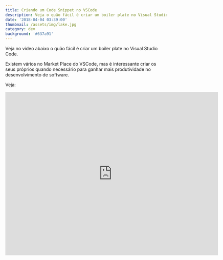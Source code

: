 ```yaml
---
title: Criando um Code Snippet no VSCode
description: Veja o quão fácil é criar um boiler plate no Visual Studio Code
date: '2018-04-04 03:39:00'
thumbnail: /assets/img/lake.jpg
category: dev
background: '#637a91'
---
```

Veja no vídeo abaixo o quão fácil é criar um boiler plate no Visual Studio Code.

Existem vários no Market Place do VSCode, mas é interessante criar os seus próprios quando necessário para ganhar mais produtividade no desenvolvimento de software.

Veja:

<iframe width="665" height="510" src="https://www.youtube.com/embed/Z69IXmcRnfo" frameborder="0" allow="accelerometer; autoplay; encrypted-media; gyroscope; picture-in-picture" allowfullscreen></iframe>
